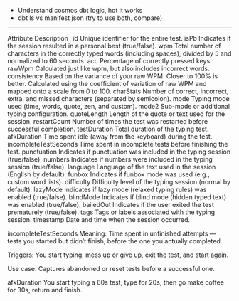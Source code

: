 - Understand cosmos dbt logic, hot it works
- dbt ls vs manifest json (try to use both, compare)















-------------------------

Attribute	Description
_id	Unique identifier for the entire test.
isPb	Indicates if the session resulted in a personal best (true/false).
wpm	Total number of characters in the correctly typed words (including spaces), divided by 5 and normalized to 60 seconds.
acc	Percentage of correctly pressed keys.
rawWpm	Calculated just like wpm, but also includes incorrect words.
consistency	Based on the variance of your raw WPM. Closer to 100% is better. Calculated using the coefficient of variation of raw WPM and mapped onto a scale from 0 to 100.
charStats	Number of correct, incorrect, extra, and missed characters (separated by semicolon).
mode	Typing mode used (time, words, quote, zen, and custom).
mode2	Sub-mode or additional typing configuration.
quoteLength	Length of the quote or text used for the session.
restartCount	Number of times the test was restarted before successful completion.
testDuration	Total duration of the typing test.
afkDuration	Time spent idle (away from the keyboard) during the test.
incompleteTestSeconds	Time spent in incomplete tests before finishing the test.
punctuation	Indicates if punctuation was included in the typing session (true/false).
numbers	Indicates if numbers were included in the typing session (true/false).
language	Language of the text used in the session (English by default).
funbox	Indicates if funbox mode was used (e.g., custom word lists).
difficulty	Difficulty level of the typing session (normal by default).
lazyMode	Indicates if lazy mode (relaxed typing rules) was enabled (true/false).
blindMode	Indicates if blind mode (hidden typed text) was enabled (true/false).
bailedOut	Indicates if the user exited the test prematurely (true/false).
tags	Tags or labels associated with the typing session.
timestamp	Date and time when the session occurred.


 incompleteTestSeconds
Meaning: Time spent in unfinished attempts — tests you started but didn’t finish, before the one you actually completed.

Triggers: You start typing, mess up or give up, exit the test, and start again.

Use case: Captures abandoned or reset tests before a successful one.

afkDuration
You start typing a 60s test, type for 20s, then go make coffee for 30s, return and finish.